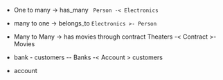 - One to many -> has_many  ` Person -< Electronics`
- many to one -> belongs_to `Electronics >- Person`

- Many to Many ->  has movies through contract  Theaters -< Contract >- Movies

- bank - customers -- Banks -< Account > customers
 - account

